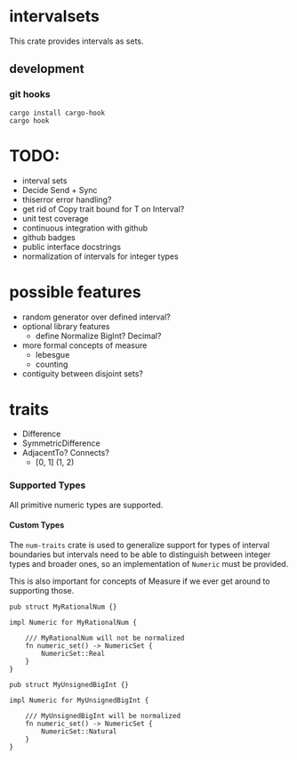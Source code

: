 # intervalsets

This crate provides intervals as sets.

## development

### git hooks

```
cargo install cargo-hook
cargo hook
```


# TODO:
* interval sets
* Decide Send + Sync
* thiserror error handling?
* get rid of Copy trait bound for T on Interval?
* unit test coverage
* continuous integration with github
* github badges
* public interface docstrings
* normalization of intervals for integer types


# possible features
* random generator over defined interval?
* optional library features 
    * define Normalize BigInt? Decimal?
* more formal concepts of measure
    * lebesgue
    * counting
* contiguity between disjoint sets?

# traits
* Difference
* SymmetricDifference
* AdjacentTo? Connects? 
    * [0, 1] (1, 2)


### Supported Types

All primitive numeric types are supported.

#### Custom Types

The `num-traits` crate is used to generalize
support for types of interval boundaries but 
intervals need to be able to distinguish between
integer types and broader ones, so an implementation
of `Numeric` must be provided.

This is also important for concepts of Measure
if we ever get around to supporting those.

```
pub struct MyRationalNum {}

impl Numeric for MyRationalNum {

    /// MyRationalNum will not be normalized
    fn numeric_set() -> NumericSet {
        NumericSet::Real
    }
}

pub struct MyUnsignedBigInt {}

impl Numeric for MyUnsignedBigInt {
    
    /// MyUnsignedBigInt will be normalized
    fn numeric_set() -> NumericSet {
        NumericSet::Natural
    }
}
```
